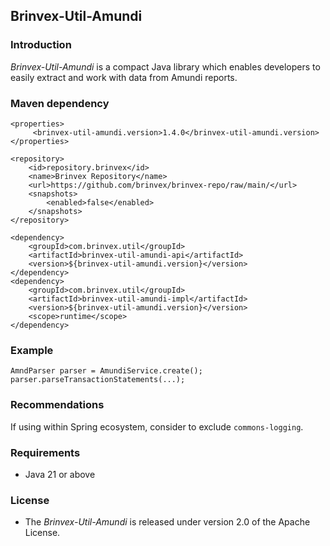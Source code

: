 ## Brinvex-Util-Amundi

### Introduction

_Brinvex-Util-Amundi_ is a compact Java library which enables developers 
to easily extract and work with data from Amundi reports.

### Maven dependency
 
````
<properties>
     <brinvex-util-amundi.version>1.4.0</brinvex-util-amundi.version>
</properties>

<repository>
    <id>repository.brinvex</id>
    <name>Brinvex Repository</name>
    <url>https://github.com/brinvex/brinvex-repo/raw/main/</url>
    <snapshots>
        <enabled>false</enabled>
    </snapshots>
</repository>

<dependency>
    <groupId>com.brinvex.util</groupId>
    <artifactId>brinvex-util-amundi-api</artifactId>
    <version>${brinvex-util-amundi.version}</version>
</dependency>
<dependency>
    <groupId>com.brinvex.util</groupId>
    <artifactId>brinvex-util-amundi-impl</artifactId>
    <version>${brinvex-util-amundi.version}</version>
    <scope>runtime</scope>
</dependency>
````
### Example
````
AmndParser parser = AmundiService.create();
parser.parseTransactionStatements(...); 
````
### Recommendations
If using within Spring ecosystem, consider to exclude ```commons-logging```.

### Requirements
- Java 21 or above

### License

- The _Brinvex-Util-Amundi_ is released under version 2.0 of the Apache License.
